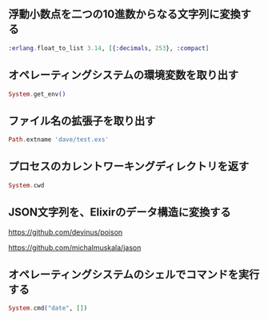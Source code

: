 ## 浮動小数点を二つの10進数からなる文字列に変換する

```elixir
:erlang.float_to_list 3.14, [{:decimals, 253}, :compact]
```

## オペレーティングシステムの環境変数を取り出す

```elixir
System.get_env()
```

## ファイル名の拡張子を取り出す

```elixir
Path.extname 'dave/test.exs'
```

## プロセスのカレントワーキングディレクトリを返す

```elixir
System.cwd
```

## JSON文字列を、Elixirのデータ構造に変換する

https://github.com/devinus/poison

https://github.com/michalmuskala/jason

## オペレーティングシステムのシェルでコマンドを実行する

```elixir
System.cmd("date", [])
```
